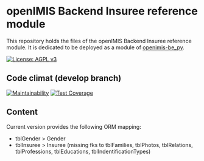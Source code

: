 # openIMIS Backend Insuree reference module
This repository holds the files of the openIMIS Backend Insuree reference module.
It is dedicated to be deployed as a module of [openimis-be_py](https://github.com/openimis/openimis-be_py).

[![License: AGPL v3](https://img.shields.io/badge/License-AGPL%20v3-blue.svg)](https://www.gnu.org/licenses/agpl-3.0)

## Code climat (develop branch)

[![Maintainability](https://img.shields.io/codeclimate/maintainability/openimis/openimis-be-insuree_py.svg)](https://codeclimate.com/github/openimis/openimis-be-insuree_py/maintainability)
[![Test Coverage](https://img.shields.io/codeclimate/coverage/openimis/openimis-be-insuree_py.svg)](https://codeclimate.com/github/openimis/openimis-be-insuree_py)

## Content
Current version provides the following ORM mapping:
* tblGender > Gender
* tblInsuree > Insuree (missing fks to tblFamilies, tblPhotos, tblRelations, tblProfessions, tblEducations, tblIndentificationTypes)
